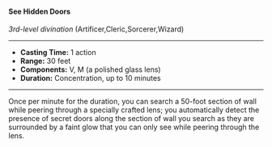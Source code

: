 #### See Hidden Doors
*3rd-level divination* (Artificer,Cleric,Sorcerer,Wizard)
___
- **Casting Time:** 1 action
- **Range:** 30 feet
- **Components:** V, M (a polished glass lens)
- **Duration:** Concentration, up to 10 minutes
---
Once per minute for the duration, you can search a
50-foot section of wall while peering through a
specially crafted lens; you automatically detect the presence of secret doors along the section of wall
you search as they are surrounded by a faint glow
that you can only see while peering through the
lens.
